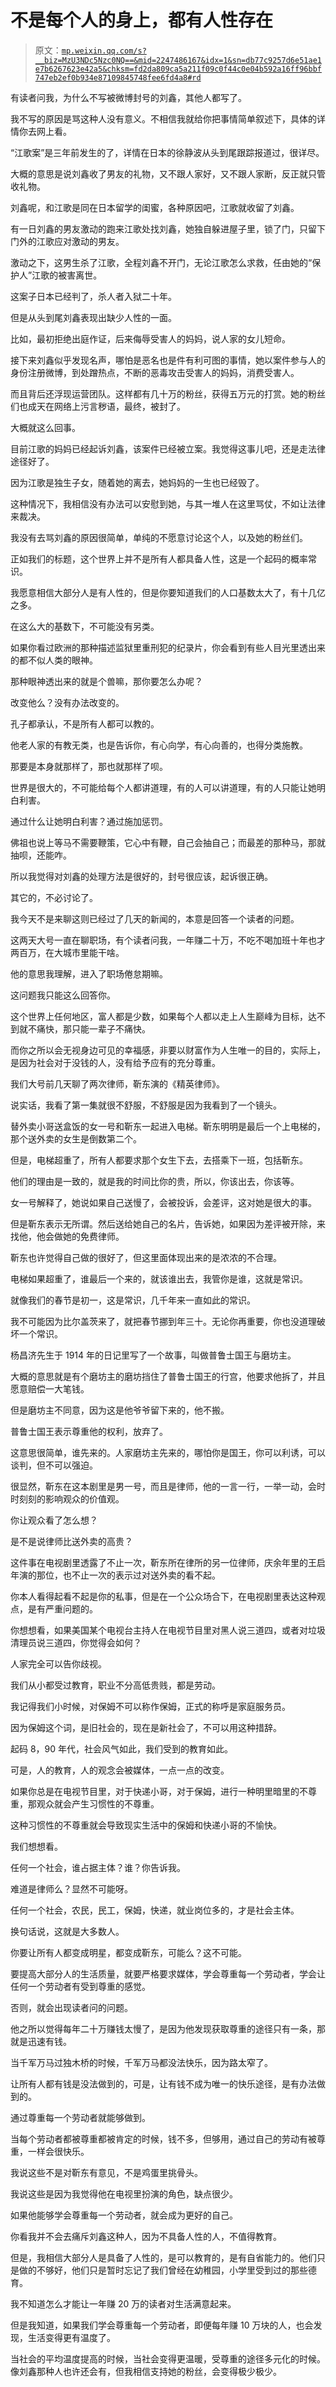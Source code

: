 # 不是每个人的身上，都有人性存在

> 原文：[`mp.weixin.qq.com/s?__biz=MzU3NDc5Nzc0NQ==&mid=2247486167&idx=1&sn=db77c9257d6e51ae1e7b6267623e42a5&chksm=fd2da809ca5a211f09c0f44c0e04b592a16ff96bbf747eb2ef0b934e87109845748fee6fd4a8#rd`](http://mp.weixin.qq.com/s?__biz=MzU3NDc5Nzc0NQ==&mid=2247486167&idx=1&sn=db77c9257d6e51ae1e7b6267623e42a5&chksm=fd2da809ca5a211f09c0f44c0e04b592a16ff96bbf747eb2ef0b934e87109845748fee6fd4a8#rd)

有读者问我，为什么不写被微博封号的刘鑫，其他人都写了。

我不写的原因是骂这种人没有意义。不相信我就给你把事情简单叙述下，具体的详情你去网上看。

“江歌案”是三年前发生的了，详情在日本的徐静波从头到尾跟踪报道过，很详尽。

大概的意思是说刘鑫收了男友的礼物，又不跟人家好，又不跟人家断，反正就只管收礼物。

刘鑫呢，和江歌是同在日本留学的闺蜜，各种原因吧，江歌就收留了刘鑫。

有一日刘鑫的男友激动的跑来江歌处找刘鑫，她独自躲进屋子里，锁了门，只留下门外的江歌应对激动的男友。

激动之下，这男生杀了江歌，全程刘鑫不开门，无论江歌怎么求救，任由她的“保护人”江歌的被害离世。

这案子日本已经判了，杀人者入狱二十年。

但是从头到尾刘鑫表现出缺少人性的一面。

比如，最初拒绝出庭作证，后来侮辱受害人的妈妈，说人家的女儿短命。

接下来刘鑫似乎发现名声，哪怕是恶名也是件有利可图的事情，她以案件参与人的身份注册微博，到处蹭热点，不断的恶毒攻击受害人的妈妈，消费受害人。

而且背后还浮现运营团队。这样都有几十万的粉丝，获得五万元的打赏。她的粉丝们也成天在网络上污言秽语，最终，被封了。

大概就这么回事。

目前江歌的妈妈已经起诉刘鑫，该案件已经被立案。我觉得这事儿吧，还是走法律途径好了。

因为江歌是独生子女，随着她的离去，她妈妈的一生也已经毁了。

这种情况下，我相信没有办法可以安慰到她，与其一堆人在这里骂仗，不如让法律来裁决。

我没有去骂刘鑫的原因很简单，单纯的不愿意讨论这个人，以及她的粉丝们。

正如我们的标题，这个世界上并不是所有人都具备人性，这是一个起码的概率常识。

我愿意相信大部分人是有人性的，但是你要知道我们的人口基数太大了，有十几亿之多。

在这么大的基数下，不可能没有另类。

如果你看过欧洲的那种描述监狱里重刑犯的纪录片，你会看到有些人目光里透出来的都不似人类的眼神。

那种眼神透出来的就是个兽嘛，那你要怎么办呢？

改变他么？没有办法改变的。

孔子都承认，不是所有人都可以教的。

他老人家的有教无类，也是告诉你，有心向学，有心向善的，也得分类施教。

那要是本身就那样了，那也就那样了呗。

世界是很大的，不可能给每个人都讲道理，有的人可以讲道理，有的人只能让她明白利害。

通过什么让她明白利害？通过施加惩罚。

佛祖也说上等马不需要鞭策，它心中有鞭，自己会抽自己；而最差的那种马，那就抽呗，还能咋。

所以我觉得对刘鑫的处理方法是很好的，封号很应该，起诉很正确。

其它的，不必讨论了。

我今天不是来聊这则已经过了几天的新闻的，本意是回答一个读者的问题。

这两天大号一直在聊职场，有个读者问我，一年赚二十万，不吃不喝加班十年也才两百万，在大城市里能干啥。

他的意思我理解，进入了职场倦怠期嘛。

这问题我只能这么回答你。

这个世界上任何地区，富人都是少数，如果每个人都以走上人生巅峰为目标，达不到就不痛快，那只能一辈子不痛快。

而你之所以会无视身边可见的幸福感，非要以财富作为人生唯一的目的，实际上，是因为社会对于没钱的人，没有给予应有的充分尊重。

我们大号前几天聊了两次律师，靳东演的《精英律师》。

说实话，我看了第一集就很不舒服，不舒服是因为我看到了一个镜头。

替外卖小哥送盒饭的女一号和靳东一起进入电梯。靳东明明是最后一个上电梯的，那个送外卖的女生是倒数第二个。

但是，电梯超重了，所有人都要求那个女生下去，去搭乘下一班，包括靳东。

他们的理由是一致的，就是我的时间比你的贵，所以，你该出去，你该等。

女一号解释了，她说如果自己送慢了，会被投诉，会差评，这对她是很大的事。

但是靳东表示无所谓。然后送给她自己的名片，告诉她，如果因为差评被开除，来找他，他会做她的免费律师。

靳东也许觉得自己做的很好了，但这里面体现出来的是浓浓的不合理。

电梯如果超重了，谁最后一个来的，就该谁出去，我管你是谁，这就是常识。

就像我们的春节是初一，这是常识，几千年来一直如此的常识。

我不可能因为比尔盖茨来了，就把春节挪到年三十。无论你再重要，你也没道理破坏一个常识。

杨昌济先生于 1914 年的日记里写了一个故事，叫做普鲁士国王与磨坊主。

大概的意思就是有个磨坊主的磨坊挡住了普鲁士国王的行宫，他要求他拆了，并且愿意赔偿一大笔钱。

但是磨坊主不同意，因为这是他爷爷留下来的，他不搬。

普鲁士国王表示尊重他的权利，放弃了。

这意思很简单，谁先来的。人家磨坊主先来的，哪怕你是国王，你可以利诱，可以谈判，但不可以强迫。

很显然，靳东在这本剧里是男一号，而且是律师，他的一言一行，一举一动，会时时刻刻的影响观众的价值观。

你让观众看了怎么想？

是不是说律师比送外卖的高贵？

这件事在电视剧里透露了不止一次，靳东所在律所的另一位律师，庆余年里的王启年演的那位，也不止一次的表示过对送外卖的看不起。

你本人看得起看不起是你的私事，但是在一个公众场合下，在电视剧里表达这种观点，是有严重问题的。

你想想看，如果美国某个电视台主持人在电视节目里对黑人说三道四，或者对垃圾清理员说三道四，你觉得会如何？

人家完全可以告你歧视。

我们从小都受过教育，职业不分高低贵贱，都是劳动。

我记得我们小时候，对保姆不可以称作保姆，正式的称呼是家庭服务员。

因为保姆这个词，是旧社会的，现在是新社会了，不可以用这种措辞。

起码 8，90 年代，社会风气如此，我们受到的教育如此。

可是，人的教育，人的观念会被媒体，一点一点的改变。

如果你总是在电视节目里，对于快递小哥，对于保姆，进行一种明里暗里的不尊重，那观众就会产生习惯性的不尊重。

这种习惯性的不尊重就会导致现实生活中的保姆和快递小哥的不愉快。

我们想想看。

任何一个社会，谁占据主体？谁？你告诉我。

难道是律师么？显然不可能呀。

任何一个社会，农民，民工，保姆，快递，就业岗位多的，才是社会主体。

换句话说，这就是大多数人。

你要让所有人都变成明星，都变成靳东，可能么？这不可能。

要提高大部分人的生活质量，就要严格要求媒体，学会尊重每一个劳动者，学会让任何一个劳动者有受到尊重的感觉。

否则，就会出现读者问的问题。

他之所以觉得每年二十万赚钱太慢了，是因为他发现获取尊重的途径只有一条，那就是迅速有钱。

当千军万马过独木桥的时候，千军万马都没法快乐，因为路太窄了。

让所有人都有钱是没法做到的，可是，让有钱不成为唯一的快乐途径，是有办法做到的。

通过尊重每一个劳动者就能够做到。

当每个劳动者都被尊重都被肯定的时候，钱不多，但够用，通过自己的劳动有被尊重，一样会很快乐。

我说这些不是对靳东有意见，不是鸡蛋里挑骨头。

我说这些是因为我觉得他在电视里扮演的角色，缺点很少。

如果他能够学会尊重每一个劳动者，就会成为更好的自己。

你看我并不会去痛斥刘鑫这种人，因为不具备人性的人，不值得教育。

但是，我相信大部分人是具备了人性的，是可以教育的，是有自省能力的。他们只是做的不够好，他们只是暂时忘记了我们曾经在幼稚园，小学里受到过的那些德育。

我不知道怎么才能让一年赚 20 万的读者对生活满意起来。

但是我知道，如果我们学会尊重每一个劳动者，即便每年赚 10 万块的人，也会发现，生活变得更有温度了。

当社会的平均温度提高的时候，当社会变得更温暖，受尊重的途径多元化的时候。像刘鑫那种人也许还会有，但我相信支持她的粉丝，会变得极少极少。